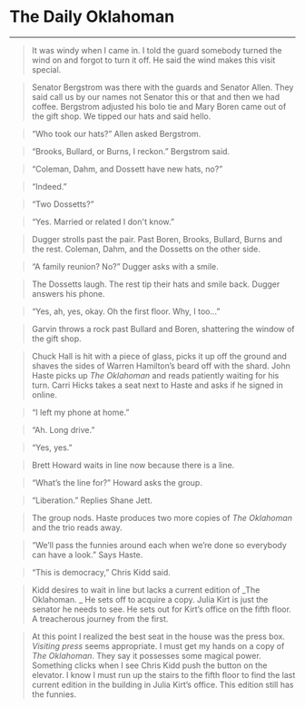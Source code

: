 # The Daily Oklahoman
----

 > It was windy when I came in. I told the guard somebody turned the wind on and forgot to turn it off. He said the wind makes this visit special. 

> Senator Bergstrom was there with the guards and Senator Allen. They said call us by our names not Senator this or that and then we had coffee. Bergstrom adjusted his bolo tie and Mary Boren came out of the gift shop. We tipped our hats and said hello. 

> “Who took our hats?” Allen asked Bergstrom. 

> “Brooks, Bullard, or Burns, I reckon.” Bergstrom said. 

 > “Coleman, Dahm, and Dossett have new hats, no?” 

> “Indeed.” 

> “Two Dossetts?”

> “Yes. Married or related I don't know.”

> Dugger strolls past the pair. Past Boren, Brooks, Bullard, Burns and the rest. Coleman, Dahm, and the Dossetts on the other side. 

> “A family reunion? No?” Dugger asks with a smile. 

> The Dossetts laugh. The rest tip their hats and smile back. Dugger answers his phone.

> “Yes, ah, yes, okay. Oh the first floor. Why, I too...”

> Garvin throws a rock past Bullard and Boren, shattering the window of the gift shop.   

> Chuck Hall is hit with a piece of glass, picks it up off the ground and shaves the sides of Warren Hamilton’s beard off with the shard. John Haste picks up _The Oklahoman_ and reads patiently waiting for his turn. Carri Hicks takes a seat next to Haste and asks if he signed in online. 

> “I left my phone at home.”

> “Ah. Long drive.”

> “Yes, yes.”

> Brett Howard waits in line now because there is a line.

> “What’s the line for?” Howard asks the group.

> “Liberation.” Replies Shane Jett.

> The group nods. Haste produces two more copies of _The Oklahoman_ and the trio reads away. 

> “We’ll pass the funnies around each when we’re done so everybody can have a look.” Says Haste. 

> “This is democracy,” Chris Kidd said. 

> Kidd desires to wait in line but lacks a current edition of _The Oklahoman. _ He sets off to acquire a copy. Julia Kirt is just the senator he needs to see. He sets out for Kirt’s office on the fifth floor. A treacherous journey from the first. 

> At this point I realized the best seat in the house was the press box. _Visiting press_ seems appropriate. I must get my hands on a copy of _The Oklahoman_. They say it possesses some magical power. Something clicks when I see Chris Kidd push the button on the elevator. I know I must run up the stairs to the fifth floor to find the last current edition in the building in Julia Kirt’s office. This edition still has the funnies. 
